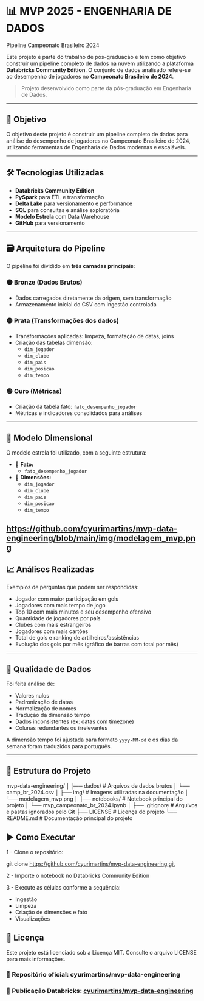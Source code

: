 # 📊 MVP 2025 - ENGENHARIA DE DADOS
Pipeline Campeonato Brasileiro 2024

Este projeto é parte do trabalho de pós-graduação e tem como objetivo construir um pipeline completo de dados na nuvem utilizando a plataforma **Databricks Community Edition**. O conjunto de dados analisado refere-se ao desempenho de jogadores no **Campeonato Brasileiro de 2024**.

> Projeto desenvolvido como parte da pós-graduação em Engenharia de Dados.

---

## 🎯 Objetivo

O objetivo deste projeto é construir um pipeline completo de dados para análise do desempenho de jogadores no Campeonato Brasileiro de 2024, utilizando ferramentas de Engenharia de Dados modernas e escaláveis.

---

## 🛠️ Tecnologias Utilizadas

- **Databricks Community Edition**
- **PySpark** para ETL e transformação
- **Delta Lake** para versionamento e performance
- **SQL** para consultas e análise exploratória
- **Modelo Estrela** com Data Warehouse
- **GitHub** para versionamento

---

## 🗃️ Arquitetura do Pipeline

O pipeline foi dividido em **três camadas principais**:

### 🟠 Bronze (Dados Brutos)
- Dados carregados diretamente da origem, sem transformação
- Armazenamento inicial do CSV com ingestão controlada

### 🟡 Prata (Transformações dos dados)
- Transformações aplicadas: limpeza, formatação de datas, joins
- Criação das tabelas dimensão:
  - `dim_jogador`
  - `dim_clube`
  - `dim_pais`
  - `dim_posicao`
  - `dim_tempo`

### 🟢 Ouro (Métricas)
- Criação da tabela fato: `fato_desempenho_jogador`
- Métricas e indicadores consolidados para análises

---

## 🧠 Modelo Dimensional

O modelo estrela foi utilizado, com a seguinte estrutura:

- 🎯 **Fato:**
  - `fato_desempenho_jogador`
- 🌟 **Dimensões:**
  - `dim_jogador`
  - `dim_clube`
  - `dim_pais`
  - `dim_posicao`
  - `dim_tempo`

https://github.com/cyurimartins/mvp-data-engineering/blob/main/img/modelagem_mvp.png
---

## 📈 Análises Realizadas

Exemplos de perguntas que podem ser respondidas:

- Jogador com maior participação em gols
- Jogadores com mais tempo de jogo
- Top 10 com mais minutos e seu desempenho ofensivo
- Quantidade de jogadores por país
- Clubes com mais estrangeiros
- Jogadores com mais cartões
- Total de gols e ranking de artilheiros/assistências
- Evolução dos gols por mês (gráfico de barras com total por mês)

---

## 🧪 Qualidade de Dados

Foi feita análise de:
- Valores nulos
- Padronização de datas
- Normalização de nomes
- Tradução da dimensão tempo
- Dados inconsistentes (ex: datas com timezone)
- Colunas redundantes ou irrelevantes

A dimensão tempo foi ajustada para formato `yyyy-MM-dd` e os dias da semana foram traduzidos para português.

---

## 📂 Estrutura do Projeto

mvp-data-engineering/
│
├── dados/                          # Arquivos de dados brutos
│   └── camp_br_2024.csv
│
├── img/                            # Imagens utilizadas na documentação
│   └── modelagem_mvp.png
│
├── notebooks/                      # Notebook principal do projeto
│   └── mvp_campeonato_br_2024.ipynb
│
├── .gitignore                      # Arquivos e pastas ignorados pelo Git
├── LICENSE                         # Licença do projeto
└── README.md                       # Documentação principal do projeto


## ▶️ Como Executar

1 - Clone o repositório:

git clone https://github.com/cyurimartins/mvp-data-engineering.git

2 - Importe o notebook no Databricks Community Edition

3 - Execute as células conforme a sequência:

- Ingestão
- Limpeza
- Criação de dimensões e fato
- Visualizações

## 📄 Licença
Este projeto está licenciado sob a Licença MIT. Consulte o arquivo LICENSE para mais informações.

### 🔗 Repositório oficial: cyurimartins/mvp-data-engineering
### 🔗 Publicação Databricks: [cyurimartins/mvp-data-engineering](https://databricks-prod-cloudfront.cloud.databricks.com/public/4027ec902e239c93eaaa8714f173bcfc/2901160332205419/2815362119945264/6510660432633837/latest.html)

